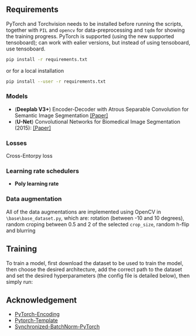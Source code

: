 ## Requirements

PyTorch and Torchvision needs to be installed before running the scripts, together with `PIL` and `opencv` for data-preprocessing and `tqdm` for showing the training progress. PyTorch is supported (using the new supported tensoboard); can work with ealier versions, but instead of using tensoboard, use tensoboard.

```bash
pip install -r requirements.txt
```

or for a local installation

```bash
pip install --user -r requirements.txt
```



### Models 

- (**Deeplab V3+**) Encoder-Decoder with Atrous Separable Convolution for Semantic Image Segmentation [[Paper]](https://arxiv.org/abs/1802.02611)
- (**U-Net**) Convolutional Networks for Biomedical Image Segmentation (2015): [[Paper]](https://arxiv.org/abs/1505.04597)



### Losses

 Cross-Entorpy loss

### Learning rate schedulers

- **Poly learning rate**

### Data augmentation

All of the data augmentations are implemented using OpenCV in `\base\base_dataset.py`, which are: rotation (between -10 and 10 degrees), random croping between 0.5 and 2 of the selected `crop_size`, random h-flip and blurring



## Training

To train a model, first download the dataset to be used to train the model, then choose the desired architecture, add the correct path to the dataset and set the desired hyperparameters (the config file is detailed below), then simply run:



## Acknowledgement

- [PyTorch-Encoding](https://github.com/zhanghang1989/PyTorch-Encoding)
- [Pytorch-Template](https://github.com/victoresque/pytorch-template/blob/master/README.m)
- [Synchronized-BatchNorm-PyTorch](https://github.com/vacancy/Synchronized-BatchNorm-PyTorch)

